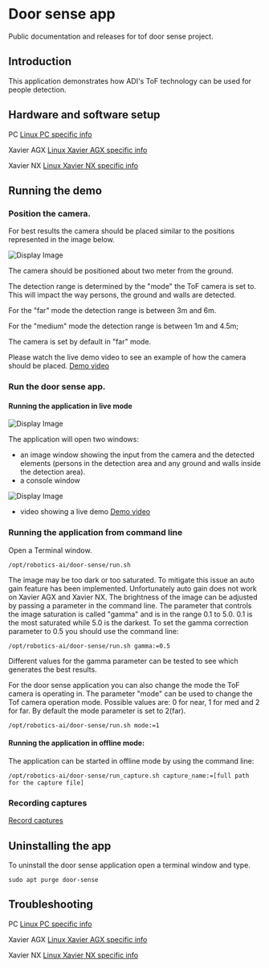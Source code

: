 # Door sense app
Public documentation and releases for tof door sense project.

## Introduction
This application demonstrates how ADI's ToF technology can be used for people detection.

## Hardware and software setup

PC
[Linux PC specific info](https://github.com/robotics-ai/tof_process_public/blob/main/door_sense/PC/README.md)

Xavier AGX
[Linux Xavier AGX specific info](https://github.com/robotics-ai/tof_process_public/blob/main/door_sense/Xavier-AGX/README.md)

Xavier NX
[Linux Xavier NX specific info](https://github.com/robotics-ai/tof_process_public/blob/main/door_sense/Xavier-NX/README.md)

 
## Running the demo
### Position the camera.
For best results the camera should be placed similar to the positions represented in the image below.

![Display Image](https://github.com/robotics-ai/tof_process_public/blob/main/door_sense/Doc/Images/fig1.png)

The camera should be positioned about two meter from the ground.

The detection range is determined by the "mode" the ToF camera is set to. This will impact the way persons, the ground and walls are detected.

For the "far" mode the detection range is between 3m and 6m.

For the "medium" mode the detection range is between 1m and 4.5m;

The camera is set by default in "far" mode.

Please watch the live demo video to see an example of how the camera should be placed.
[Demo video](https://www.youtube.com/watch?v=-CErH6ROli8&ab_channel=RoboticsAI)

### Run the door sense app.

#### Running the application in live mode

![Display Image](https://github.com/robotics-ai/tof_process_public/blob/main/door_sense/Doc/Images/run_app.png)

The application will open two windows:
- an image window showing the input from the camera and the detected elements (persons in the detection area and any ground and walls inside the detection area).
- a console window

![Display Image](https://github.com/robotics-ai/tof_process_public/blob/main/door_sense/Doc/Images/app_results.png)

 - video showing a live demo
 [Demo video](https://www.youtube.com/watch?v=-CErH6ROli8&ab_channel=RoboticsAI)

### Running the application from command line
Open a Terminal window.
```
/opt/robotics-ai/door-sense/run.sh
```
The image may be too dark or too saturated. To mitigate this issue an auto gain feature has been implemented.
Unfortunately auto gain does not work on Xavier AGX and Xavier NX. The brightness of the image can be adjusted by passing a parameter in the command line. The parameter that controls the image saturation is called "gamma" and is in the range 0.1 to 5.0. 0.1 is the most saturated while 5.0 is the darkest.
To set the gamma correction parameter to 0.5 you should use the command line:
```
/opt/robotics-ai/door-sense/run.sh gamma:=0.5
```
Different values for the gamma parameter can be tested to see which generates the best results.

For the door sense application you can also change the mode the ToF camera is operating in.
The parameter "mode" can be used to change the Tof camera operation mode. Possible values are: 0 for near, 1 for med and 2 for far.
By default the mode parameter is set to 2(far).
```
/opt/robotics-ai/door-sense/run.sh mode:=1
```

#### Running the application in offline mode:

The application can be started in offline mode by using the command line:
```
/opt/robotics-ai/door-sense/run_capture.sh capture_name:=[full path for the capture file]
```

### Recording captures

[Record captures](https://github.com/robotics-ai/tof_process_public/blob/main/recording/README.md)

## Uninstalling the app
To uninstall the door sense application open a terminal window and type.
```
sudo apt purge door-sense
```
## Troubleshooting
PC
[Linux PC specific info](https://github.com/robotics-ai/tof_process_public/blob/main/door_sense/PC/README.md)

Xavier AGX
[Linux Xavier AGX specific info](https://github.com/robotics-ai/tof_process_public/blob/main/door_sense/Xavier-AGX/README.md)

Xavier NX
[Linux Xavier NX specific info](https://github.com/robotics-ai/tof_process_public/blob/main/door_sense/Xavier-NX/README.md)
